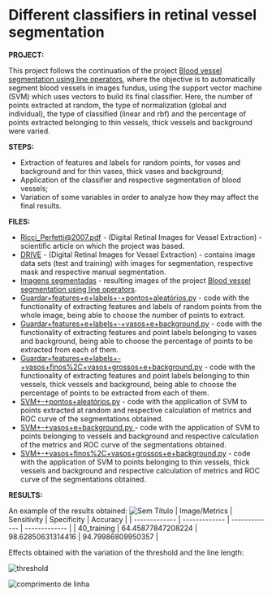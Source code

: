 # Different classifiers in retinal vessel segmentation

**PROJECT:** 

This project follows the continuation of the project [Blood vessel segmentation using line operators](https://github.com/MiguelCastro3/Blood-vessel-segmentation-using-line-operators), where the objective is to automatically segment blood vessels in images fundus, using the support vector machine (SVM) which uses vectors to build its final classifier. Here, the number of points extracted at random, the type of normalization (global and individual), the type of classified (linear and rbf) and the percentage of points extracted belonging to thin vessels, thick vessels and background were varied.

**STEPS:** 

* Extraction of features and labels for random points, for vases and background and for thin vases, thick vases and background;
* Application of the classifier and respective segmentation of blood vessels;
* Variation of some variables in order to analyze how they may affect the final results.

**FILES:** 
* [Ricci_Perfetti@2007.pdf](https://github.com/MiguelCastro3/Blood-vessel-segmentation-using-line-operators/blob/master/Ricci_Perfetti%402007.pdf) - (Digital Retinal Images for Vessel Extraction) - scientific article on which the project was based.
* [DRIVE](https://github.com/MiguelCastro3/Blood-vessel-segmentation-using-line-operators/tree/master/DRIVE) - (Digital Retinal Images for Vessel Extraction) - contains image data sets (test and training) with images for segmentation, respective mask and respective manual segmentation.
* [Imagens segmentadas](https://github.com/MiguelCastro3/Blood-vessel-segmentation-using-line-operators/tree/master/Imagens%20segmentadas) - resulting images of the project [Blood vessel segmentation using line operators](https://github.com/MiguelCastro3/Blood-vessel-segmentation-using-line-operators).
* [Guardar+features+e+labels+-+pontos+aleatórios.py](https://github.com/MiguelCastro3/Different-classifiers-in-retinal-vessel-segmentation/blob/master/Guardar%2Bfeatures%2Be%2Blabels%2B-%2Bpontos%2Baleat%C3%B3rios.py) - code with the functionality of extracting features and labels of random points from the whole image, being able to choose the number of points to extract.
* [Guardar+features+e+labels+-+vasos+e+background.py](https://github.com/MiguelCastro3/Different-classifiers-in-retinal-vessel-segmentation/blob/master/Guardar%2Bfeatures%2Be%2Blabels%2B-%2Bvasos%2Be%2Bbackground.py) - code with the functionality of extracting features and point labels belonging to vases and background, being able to choose the percentage of points to be extracted from each of them.
* [Guardar+features+e+labels+-+vasos+finos%2C+vasos+grossos+e+background.py](https://github.com/MiguelCastro3/Different-classifiers-in-retinal-vessel-segmentation/blob/master/Guardar%2Bfeatures%2Be%2Blabels%2B-%2Bvasos%2Bfinos%252C%2Bvasos%2Bgrossos%2Be%2Bbackground.py) - code with the functionality of extracting features and point labels belonging to thin vessels, thick vessels and background, being able to choose the percentage of points to be extracted from each of them.
* [SVM+-+pontos+aleatórios.py](https://github.com/MiguelCastro3/Different-classifiers-in-retinal-vessel-segmentation/blob/master/SVM%2B-%2Bpontos%2Baleat%C3%B3rios.py) - code with the application of SVM to points extracted at random and respective calculation of metrics and ROC curve of the segmentations obtained.
* [SVM+-+vasos+e+background.py ](https://github.com/MiguelCastro3/Different-classifiers-in-retinal-vessel-segmentation/blob/master/SVM%2B-%2Bvasos%2Bfinos%252C%2Bvasos%2Bgrossos%2Be%2Bbackground.py) - code with the application of SVM to points belonging to vessels and background and respective calculation of the metrics and ROC curve of the segmentations obtained.
* [SVM+-+vasos+finos%2C+vasos+grossos+e+background.py](https://github.com/MiguelCastro3/Different-classifiers-in-retinal-vessel-segmentation/blob/master/SVM%2B-%2Bvasos%2Bfinos%252C%2Bvasos%2Bgrossos%2Be%2Bbackground.py) - code with the application of SVM to points belonging to thin vessels, thick vessels and background and respective calculation of metrics and ROC curve of the segmentations obtained.

**RESULTS:** 

An example of the results obtained:
![Sem Título](https://user-images.githubusercontent.com/66881028/84937268-60fcf500-b0d3-11ea-87ee-9b9821fea0f4.png)
| Image/Metrics  | Sensitivity | Specificity | Accuracy |
| ------------- | ------------- | ------------- | ------------- |
| 40_training  | 64.45877847208224 | 98.62850631314416	| 94.79986809950357 |  


Effects obtained with the variation of the threshold and the line length:

![threshold](https://user-images.githubusercontent.com/66881028/84935216-4b3a0080-b0d0-11ea-9913-875057e28af9.png)

![comprimento de linha](https://user-images.githubusercontent.com/66881028/84935213-4aa16a00-b0d0-11ea-8271-99ad3d4d77bf.png)
